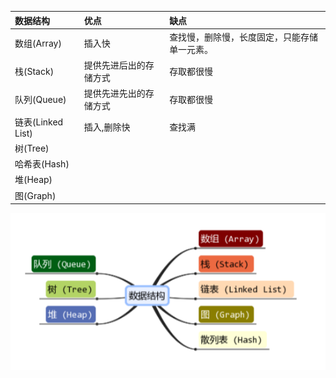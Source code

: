 | 数据结构 | 优点 | 缺点 |
| :--- | :--- | :--- |
| 数组\(Array\) | 插入快 | 查找慢，删除慢，长度固定，只能存储单一元素。 |
| 栈\(Stack\) | 提供先进后出的存储方式 | 存取都很慢 |
| 队列\(Queue\) | 提供先进先出的存储方式 | 存取都很慢 |
| 链表\(Linked List\) | 插入,删除快 | 查找满 |
| 树\(Tree\) |  |  |
| 哈希表\(Hash\) |  |  |
| 堆\(Heap\) |  |  |
| 图\(Graph\) |  |  |

![](/assets/sjjg1.png)

